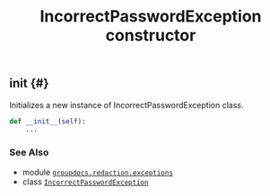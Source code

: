 ﻿---
title: IncorrectPasswordException constructor
second_title: GroupDocs.Redaction for Python via .NET API References
description: 
type: docs
url: /python-net/groupdocs.redaction.exceptions/incorrectpasswordexception/__init__/
is_root: false
weight: 10
---

## __init__ {#}

Initializes a new instance of IncorrectPasswordException class.



```python
def __init__(self):
    ...
```





### See Also
* module [`groupdocs.redaction.exceptions`](../../)
* class [`IncorrectPasswordException`](/redaction/python-net/groupdocs.redaction.exceptions/incorrectpasswordexception)
